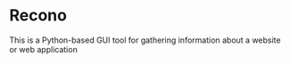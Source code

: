 # Recono
This is a Python-based GUI tool for gathering information about a website or web application 
